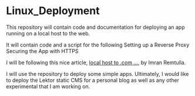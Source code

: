 # Linux_Deployment
This repository will contain code and documentation for deploying an app running on a local host to the web.

It will contain code and a script for the following
Setting up a Reverse Proxy
Securing the App with HTTPS

I will be following this nice article, [local host to .com ...](https://medium.com/swlh/localhost-to-com-deploying-a-web-app-for-beginners-ea05b0213eb7), by Imran Remtulla. 

I will use the repository to deploy some simple apps.   Ultimately, I would like to deploy the Lektor static CMS for a personal blog as well as any other experimental that I am working on.
